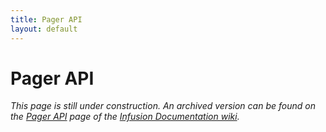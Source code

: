 ```yaml
---
title: Pager API
layout: default
---
```


# Pager API #

_This page is still under construction. An archived version can be found on the [Pager API](http://wiki.fluidproject.org/display/docs/Pager+API) page of the [Infusion Documentation wiki](http://wiki.fluidproject.org/display/docs/Infusion+Documentation)._
